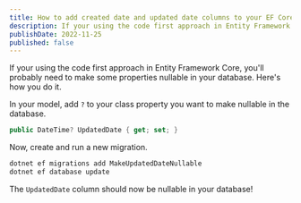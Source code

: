 ```yaml
---
title: How to add created date and updated date columns to your EF Core models
description: If your using the code first approach in Entity Framework Core, you'll probably need to make some properties nullable in your database. Here's how you do it.
publishDate: 2022-11-25
published: false
---
```


If your using the code first approach in Entity Framework Core, you'll probably need to make some properties nullable in your database. Here's how you do it.

In your model, add `?` to your class property you want to make nullable in the database.

```csharp
public DateTime? UpdatedDate { get; set; }
```

Now, create and run a new migration.

```bash
dotnet ef migrations add MakeUpdatedDateNullable
dotnet ef database update
```

The `UpdatedDate` column should now be nullable in your database!
